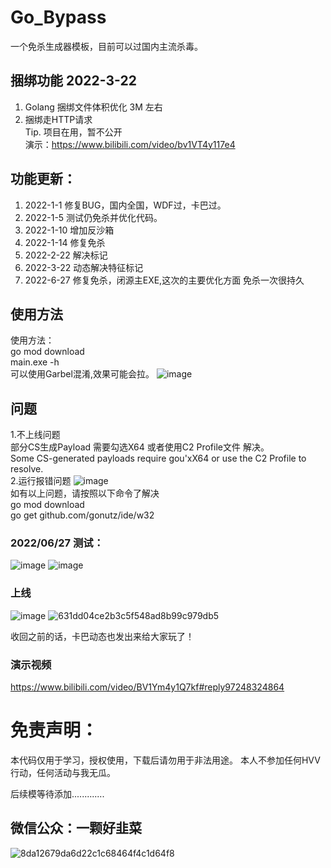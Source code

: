 # Go_Bypass
一个免杀生成器模板，目前可以过国内主流杀毒。
## 捆绑功能 2022-3-22
1. Golang 捆绑文件体积优化 3M 左右
2. 捆绑走HTTP请求
<br />Tip. 项目在用，暂不公开
<br />演示：https://www.bilibili.com/video/bv1VT4y117e4
## 功能更新：
1. 2022-1-1 修复BUG，国内全国，WDF过，卡巴过。
2. 2022-1-5 测试仍免杀并优化代码。
3. 2022-1-10 增加反沙箱
4. 2022-1-14 修复免杀
5. 2022-2-22 解决标记
6. 2022-3-22 动态解决特征标记
7. 2022-6-27 修复免杀，闭源主EXE,这次的主要优化方面  免杀一次很持久
## 使用方法
使用方法：
<br />
go mod download
<br />
main.exe -h
<br />
可以使用Garbel混淆,效果可能会拉。
![image](https://user-images.githubusercontent.com/82130343/147438586-2ec0c4d5-2e8b-4689-a203-1236afc44f2e.png)

## 问题
1.不上线问题 
<br />部分CS生成Payload 需要勾选X64 或者使用C2 Profile文件 解决。
<br />Some CS-generated payloads require gou'xX64 or use the C2 Profile to resolve.
<br />
2.运行报错问题
![image](https://user-images.githubusercontent.com/82130343/176105293-5083d76b-e1c0-464b-8be0-3bcd87c264c2.png)
<br />如有以上问题，请按照以下命令了解决
<br />go mod download
<br />go get github.com/gonutz/ide/w32



### 2022/06/27 测试：
![image](https://user-images.githubusercontent.com/82130343/175862101-afd0d347-5427-4956-a9ca-1650dc748990.png)
![image](https://user-images.githubusercontent.com/82130343/175862139-391a4366-050b-4151-a8be-e6b4427a875f.png)




### 上线
![image](https://user-images.githubusercontent.com/82130343/147844234-3580502d-ed13-4be9-89e9-2fb4ad7e0b5f.png)
![631dd04ce2b3c5f548ad8b99c979db5](https://user-images.githubusercontent.com/82130343/147847431-cd4cfb42-ca9b-4a05-aca3-1ab0f2d80eea.png)

收回之前的话，卡巴动态也发出来给大家玩了！
### 演示视频
https://www.bilibili.com/video/BV1Ym4y1Q7kf#reply97248324864

# 免责声明：
本代码仅用于学习，授权使用，下载后请勿用于非法用途。
本人不参加任何HVV行动，任何活动与我无瓜。

后续模等待添加.............
## 微信公众：一颗好韭菜
![8da12679da6d22c1c68464f4c1d64f8](https://user-images.githubusercontent.com/82130343/147440529-e6efd14d-6d2b-4161-9e9e-3543877539cb.jpg)
